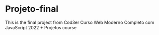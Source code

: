 # Projeto-final
 This is the final project from Cod3er Curso Web Moderno Completo com JavaScript 2022 + Projetos course
